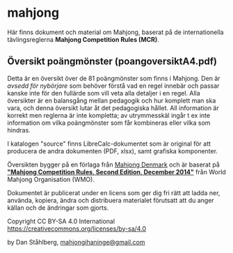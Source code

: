 # mahjong
Här finns dokument och material om Mahjong, baserat på de internationella tävlingsreglerna **Mahjong Competition Rules (MCR)**.

## Översikt poängmönster (poangoversiktA4.pdf)
Detta är en översikt över de 81 poängmönster som finns i Mahjong. Den är _avsedd för nybörjare_ som
behöver förstå vad en regel innebär och passar kanske inte för den fullärde som vill veta
alla detaljer i en regel. Alla översikter är en balansgång mellan pedagogik och
hur komplett man ska vara, och denna översikt lutar åt det pedagogiska hållet.
All information är korrekt men reglerna är inte kompletta; av utrymmesskäl
ingår t ex inte information om vilka poängmönster som får kombineras eller vilka som hindras.

I katalogen "source" finns LibreCalc-dokumentet som är original för att producera de andra dokumenten (PDF, xlsx), samt grafiska komponenter.

Översikten bygger på en förlaga från [Mahjong Denmark](https://mahjong.dk) och är baserat
på [**"Mahjong Competition Rules, Second Edition, December 2014"**](http://www.mindmahjong.com/adobe/20140411MCREnglish.pdf)
från World Mahjong Organisation (WMO).

Dokumentet är publicerat under en licens som ger dig fri rätt att ladda ner, 
använda, kopiera, ändra och distribuera materialet förutsatt att du anger källan och de ändringar som gjorts.

Copyright CC BY-SA 4.0 International https://creativecommons.org/licenses/by-sa/4.0

by Dan Ståhlberg, mahjongihaninge@gmail.com

